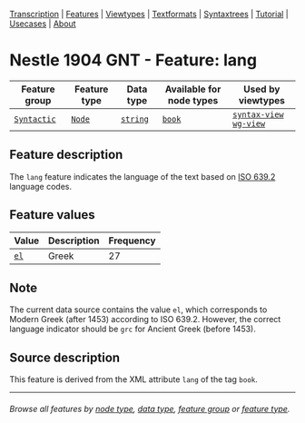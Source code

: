 <a name="start"></a>
<div class="hidden-content">
<a href="../transcription.md">Transcription</a> | <a href="README.md#start">Features</a> | <a href="../viewtypes.md#start">Viewtypes</a> | <a href="../textformats.md#start">Textformats</a> |  <a href="../syntaxtrees.md#start">Syntaxtrees</a> | <a href="../../tutorial/README.md#start">Tutorial</a> | <a href="../usecases/README.md#start">Usecases</a> | <a href="../about.md#start">About</a>
</div>

# Nestle 1904 GNT - Feature: lang

Feature group | Feature type | Data type | Available for node types | Used by viewtypes
---  | --- | --- | --- | ---
[`Syntactic`](home.md#sytactic-features) | [`Node`](featuresbyfeaturetype.md#node-features) | [`string`](featuresbydatatype.md#string-datatype) | [`book`](bookgroupnodefeatures.md#readme) | [`syntax-view`](../syntax-view.md#start) [`wg-view`](../wg-view.md#start)

## Feature description 

The `lang` feature indicates the language of the text based on [ISO 639.2](https://www.loc.gov/standards/iso639-2/php/code_list.php) language codes.

## Feature values 

Value | Description | Frequency
--- | --- | ---
[`el`](https://www.loc.gov/standards/iso639-2/php/langcodes_name.php?iso_639_1=el) | Greek | 27

## Note

The current data source contains the value `el`, which corresponds to Modern Greek (after 1453) according to ISO 639.2. However, the correct language indicator should be `grc` for Ancient Greek (before 1453).

## Source description

This feature is derived from the XML attribute `lang` of the tag `book`.

---
###### *Browse all features by [node type](featuresbynodetype.md#start), [data type](featuresbydatatype.md#start), [feature group](featuresbygroup.md#start) or [feature type](featuresbyfeaturetype.md#start).*

